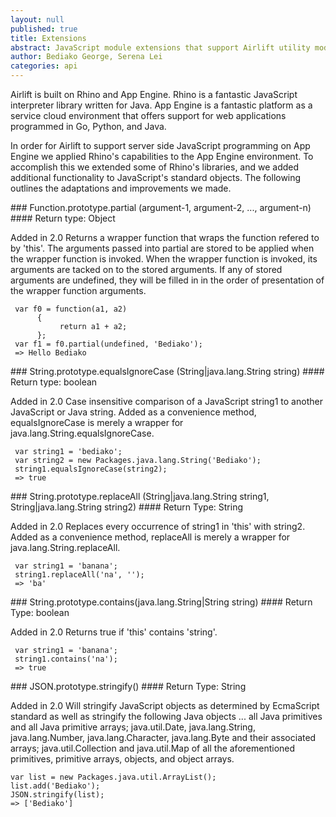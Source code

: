 ```yaml
---
layout: null
published: true
title: Extensions
abstract: JavaScript module extensions that support Airlift utility modules.
author: Bediako George, Serena Lei
categories: api
---
```


Airlift is built on Rhino and App Engine.  Rhino is a fantastic JavaScript interpreter library written for Java.  App Engine is a fantastic platform as a service cloud environment that offers support for web applications programmed in Go, Python, and Java.

In order for Airlift to support server side JavaScript programming on App Engine we applied Rhino's capabilities to the App Engine environment.  To accomplish this we extended some of Rhino's libraries, and we added additional functionality to JavaScript's standard objects.  The following outlines the adaptations and improvements we made.

<p id="Extensions_Function.prototype.partial"></p>
### Function.prototype.partial (argument-1, argument-2, ..., argument-n)
#### Return type: Object
<p> <label class="new">Added in 2.0</label>
Returns a wrapper function that wraps the function refered to by 'this'. The arguments passed into partial are stored to be applied when the wrapper function is invoked. When the wrapper function is invoked, its arguments are tacked on to the stored arguments.  If any of stored arguments are undefined, they will be filled in in the order of presentation of the wrapper function arguments.
</p>

     var f0 = function(a1, a2)
          {
               return a1 + a2;
          };
     var f1 = f0.partial(undefined, 'Bediako');	
     => Hello Bediako
    
    
<p id="Extensions_String.prototype.equalsIgnoreCase"></p>
### String.prototype.equalsIgnoreCase (String|java.lang.String string)
#### Return type: boolean
<p> <label class="new">Added in 2.0</label>
Case insensitive comparison of a JavaScript string1 to another JavaScript or Java string. Added as a convenience method, equalsIgnoreCase is merely a wrapper for java.lang.String.equalsIgnoreCase.
</p>


     var string1 = 'bediako';
     var string2 = new Packages.java.lang.String('Bediako');
     string1.equalsIgnoreCase(string2);
     => true


<p id="Extensions_String.prototype.replaceAll"></p>
### String.prototype.replaceAll (String|java.lang.String string1, String|java.lang.String string2)
#### Return Type: String
<p> <label class="new">Added in 2.0</label>
Replaces every occurrence of string1 in 'this' with string2.  Added as a convenience method, replaceAll is merely a wrapper for java.lang.String.replaceAll.
</p>


     var string1 = 'banana';
     string1.replaceAll('na', '');
     => 'ba'


<p id="Extensions_String.prototype.contains"></p>
### String.prototype.contains(java.lang.String|String string)
#### Return Type: boolean
<p> <label class="new">Added in 2.0</label>
Returns true if 'this' contains 'string'.
</p>


     var string1 = 'banana';
     string1.contains('na');
     => true


<p id="Extensions_JSON.prototype.stringify"></p>
### JSON.prototype.stringify()
#### Return Type: String
<p> <label class="new">Added in 2.0</label>
Will stringify JavaScript objects as determined by EcmaScript standard as well as stringify the following Java objects ... all Java primitives and all Java primitive arrays; java.util.Date, java.lang.String, java.lang.Number, java.lang.Character, java.lang.Byte and their associated arrays; java.util.Collection and java.util.Map of all the aforementioned primitives, primitive arrays, objects, and object arrays.  
</p>

	var list = new Packages.java.util.ArrayList();
	list.add('Bediako');
	JSON.stringify(list);
	=> ['Bediako']